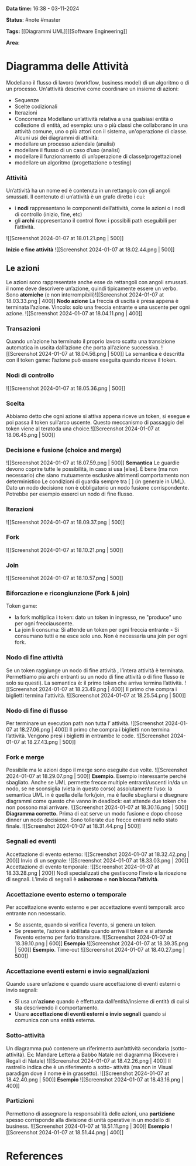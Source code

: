 **Data time:** 16:38 - 03-11-2024

**Status**: #note #master  

**Tags:** [[Diagrammi UML]][[Software Engineering]]

**Area**: 
# Diagramma delle Attività

Modellano il flusso di lavoro (workflow, business model) di un algoritmo o di un processo. Un'attività descrive come coordinare un insieme di azioni:
- Sequenze 
- Scelte codizionali
- Iterazioni
- Concorrenza
Modellano un’attività relativa a una qualsiasi entità o collezione di entità, ad esempio: una o più classi che collaborano in una attività comune, uno o più attori con il sistema, un'operazione di classe.
Alcuni usi dei diagrammi di attività: 
- modellare un processo aziendale (analisi) 
- modellare il flusso di un caso d’uso (analisi) 
- modellare il funzionamento di un’operazione di classe(progettazione)
- modellare un algoritmo (progettazione o testing)
### Attività
Un’attività ha un nome ed è contenuta in un rettangolo con gli angoli smussati. Il contenuto di un’attività è un grafo diretto i cui:
- i **nodi** rappresentano le componenti dell’attività, come le azioni o i nodi di controllo (inizio, fine, etc)
- gli **archi** rappresentano il control flow: i possibili path eseguibili per l’attività.

![[Screenshot 2024-01-07 at 18.01.21.png | 500]]

**Inizio e fine attività**
![[Screenshot 2024-01-07 at 18.02.44.png | 500]]
## Le azioni
Le azioni sono rappresentate anche esse da rettangoli con angoli smussati. il nome deve descrivere un’azione, quindi tipicamente essere un verbo. Sono **atomiche** (e non interrompibili)![[Screenshot 2024-01-07 at 18.03.33.png | 400]]
**Nodo azione**
La freccia di uscita è presa appena è terminata l’azione. Vincolo: solo una freccia entrante e una uscente per ogni azione.
![[Screenshot 2024-01-07 at 18.04.11.png | 400]]

### Transazioni
Quando un’azione ha terminato il proprio lavoro scatta una transizione automatica in uscita dall’azione che porta all’azione successiva.
![[Screenshot 2024-01-07 at 18.04.56.png | 500]]
La semantica è descritta con il token game: l’azione può essere eseguita quando riceve il token.

### Nodi di controllo
![[Screenshot 2024-01-07 at 18.05.36.png | 500]]
### Scelta
Abbiamo detto che ogni azione si attiva appena riceve un token, si esegue e poi passa il token sull’arco uscente. Questo meccanismo di passaggio del token viene al teratoda una choice.![[Screenshot 2024-01-07 at 18.06.45.png | 500]]
### Decisione e fusione (choice and merge)
![[Screenshot 2024-01-07 at 18.07.59.png | 500]]
**Semantica**
Le guardie devono coprire tutte le possibilità, in caso si usa \[else\]. È bene (ma non necessario) che siano mutuamente esclusive altrimenti comportamento non deterministico Le condizioni di guardia sempre tra [ ] (in generale in UML).
Dato un nodo decisione non è obbligatorio un nodo fusione corrispondente. Potrebbe per esempio esserci un nodo di fine flusso.
### Iterazioni
![[Screenshot 2024-01-07 at 18.09.37.png | 500]]
### Fork
![[Screenshot 2024-01-07 at 18.10.21.png | 500]]
### Join
![[Screenshot 2024-01-07 at 18.10.57.png | 500]]
### Biforcazione e ricongiunzione (Fork & join)
Token game:
- la fork moltiplica i token: dato un token in ingresso, ne "produce" uno per ogni frecciauscente.
- La join li consuma: Si attende un token per ogni freccia entrante ◦ Si consumano tutti e ne esce solo uno.
Non è necessaria una join per ogni fork.
### Nodo di fine attività
Se un token raggiunge un nodo di fine attività , l’intera attività è terminata. Permettiamo più archi entranti su un nodo di fine attività o di fine flusso (e solo su questi). La semantica è: il primo token che arriva termina l’attività.
![[Screenshot 2024-01-07 at 18.23.49.png | 400]]
Il primo che compra i biglietti termina l'attività.
![[Screenshot 2024-01-07 at 18.25.54.png | 500]]
### Nodo di fine di flusso
Per terminare un execution path non tutta l’ attività. 
![[Screenshot 2024-01-07 at 18.27.06.png | 400]]
Il primo che compra i biglietti non termina l’attività. Vengono presi i biglietti in entrambe le code.
![[Screenshot 2024-01-07 at 18.27.43.png | 500]]
### Fork e merge 
Possibile ma le azioni dopo il merge sono eseguite due volte.
![[Screenshot 2024-01-07 at 18.29.07.png | 500]]
**Esempio**. Esempio interessante perché sbagliato.
Anche se UML permette frecce multiple entranti/uscenti in/da un nodo, se ne sconsiglia (vieta in questo corso) assolutamente l’uso: la semantica UML in è quella della fork/join, ma è facile sbagliarsi e disegnare diagrammi come questo che vanno in deadlock: eat attende due token che non possono mai arrivare.
![[Screenshot 2024-01-07 at 18.30.16.png | 500]]
**Diagramma corretto.**
Prima di eat serve un modo fusione e dopo choose dinner un nodo decisione. Sono tollerate due frecce entranti nello stato finale.
![[Screenshot 2024-01-07 at 18.31.44.png | 500]]
### Segnali ed eventi
Accettazione di evento esterno:
![[Screenshot 2024-01-07 at 18.32.42.png | 200]]
Invio di un segnale:
![[Screenshot 2024-01-07 at 18.33.03.png | 200]]
Accettazione di evento temporale:
![[Screenshot 2024-01-07 at 18.33.28.png | 200]]
Nodi specializzati che gestiscono l’invio e la ricezione di segnali. L’invio di segnali è **asincrono** e **non blocca l’attività**.
### Accettazione evento esterno o temporale
Per accettazione evento esterno e per accettazione eventi temporali: arco entrante non necessario. 
- Se assente, quando si verifica l’evento, si genera un token.
- Se presente, l’azione è abilitata quando arriva il token e si attende l’evento esterno per farlo transitare.
![[Screenshot 2024-01-07 at 18.39.10.png | 600]]
**Esempio**
![[Screenshot 2024-01-07 at 18.39.35.png | 500]]
**Esempio**. Time-out
![[Screenshot 2024-01-07 at 18.40.27.png | 500]]
### Accettazione eventi esterni e invio segnali/azioni
Quando usare un’azione e quando usare accettazione di eventi esterni o invio segnali: 
- Si usa un’**azione** quando è effettuata dall’entità/insieme di entità di cui si sta descrivendo il comportamento.
- Usare **accettazione di eventi esterni o invio segnali** quando si comunica con una entità esterna.
### Sotto-attività
Un diagramma può contenere un riferimento aun’attività secondaria (sotto-attività).
Ex: Mandare Lettera a Babbo Natale nel diagramma (Ricevere i Regali di Natale)
![[Screenshot 2024-01-07 at 18.42.26.png | 400]]
Il rastrello indica che è un riferimento a sotto- attività (ma non in Visual paradigm dove il nome è in grassetto).
![[Screenshot 2024-01-07 at 18.42.40.png | 500]]
**Esempio**
![[Screenshot 2024-01-07 at 18.43.16.png | 400]]
### Partizioni
Permettono di assegnare la responsabilità delle azioni, una **partizione** spesso corrisponde alla divisione di unità operative in un modello di business.
![[Screenshot 2024-01-07 at 18.51.11.png | 300]]
**Esempio**
![[Screenshot 2024-01-07 at 18.51.44.png | 400]]
# References